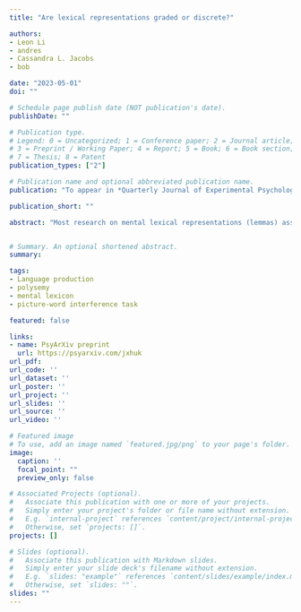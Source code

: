 ```yaml
---
title: "Are lexical representations graded or discrete?"

authors:
- Leon Li
- andres
- Cassandra L. Jacobs
- bob

date: "2023-05-01"
doi: ""

# Schedule page publish date (NOT publication's date).
publishDate: ""

# Publication type.
# Legend: 0 = Uncategorized; 1 = Conference paper; 2 = Journal article;
# 3 = Preprint / Working Paper; 4 = Report; 5 = Book; 6 = Book section;
# 7 = Thesis; 8 = Patent
publication_types: ["2"]

# Publication name and optional abbreviated publication name.
publication: "To appear in *Quarterly Journal of Experimental Psychology*"

publication_short: ""

abstract: "Most research on mental lexical representations (lemmas) assumes they are discrete and correspond in number to a word’s number of distinct meanings. Thus, homophones (bat), whose meanings are unrelated, have separate lemmas for each meaning (one for baseball bat, another for flying bat), whereas polysemes (paper), whose senses are related, have shared lemmas (the same lemma for printer paper and term paper). However, most aspects of cognition are thought to be graded, not discrete; could lemmas be graded too? We conducted a preregistered picture-word interference study with pictures of words whose meanings ranged from unrelated (homophones) to very related (regular polysemes). Whereas semantic competitors to picture names slow picture naming, semantic competitors to non-depicted meanings of homophones facilitate naming, suggesting distinct lemmas for homophones’ meanings (Cutting & Ferreira, 1999). We predicted that competitors to non-depicted senses of polysemes would slow naming, since polysemes’ depicted and non-depicted senses presumably share a lemma. Crucially, we aimed to examine the transition from facilitation to inhibition: two groupings (where competitors to non-depicted senses led to facilitation for words with two lemmas but inhibition for words with one lemma) would imply that lemmas are indeed discrete. But a transition that varies continuously by sense relatedness would imply that lemmas are graded. Unexpectedly, competitors to non-depicted senses of both homophones and polysemes facilitated naming. Although these results do not indicate whether lemmas are graded or discrete, they do inform a longstanding question on the nature of polysemes, supporting a multiple-lemma (vs. core-lemma) account."


# Summary. An optional shortened abstract.
summary:

tags:
- Language production
- polysemy
- mental lexicon
- picture-word interference task

featured: false

links:
- name: PsyArXiv preprint
  url: https://psyarxiv.com/jxhuk
url_pdf: 
url_code: ''
url_dataset: ''
url_poster: ''
url_project: ''
url_slides: ''
url_source: ''
url_video: ''

# Featured image
# To use, add an image named `featured.jpg/png` to your page's folder. 
image:
  caption: ''
  focal_point: ""
  preview_only: false

# Associated Projects (optional).
#   Associate this publication with one or more of your projects.
#   Simply enter your project's folder or file name without extension.
#   E.g. `internal-project` references `content/project/internal-project/index.md`.
#   Otherwise, set `projects: []`.
projects: []

# Slides (optional).
#   Associate this publication with Markdown slides.
#   Simply enter your slide deck's filename without extension.
#   E.g. `slides: "example"` references `content/slides/example/index.md`.
#   Otherwise, set `slides: ""`.
slides: ""
---
```



